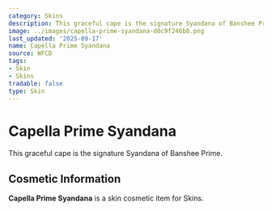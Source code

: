```yaml
---
category: Skins
description: This graceful cape is the signature Syandana of Banshee Prime.
image: ../images/capella-prime-syandana-d0c9f246b8.png
last_updated: '2025-09-17'
name: Capella Prime Syandana
source: WFCD
tags:
- Skin
- Skins
tradable: false
type: Skin
---
```


# Capella Prime Syandana

This graceful cape is the signature Syandana of Banshee Prime.

## Cosmetic Information

**Capella Prime Syandana** is a skin cosmetic item for Skins.

